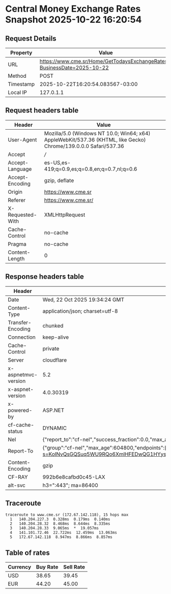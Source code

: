 # Central Money Exchange Rates Snapshot 2025-10-22 16:20:54
## Request Details

| Property | Value |
|----------|-------|
| URL | https://www.cme.sr/Home/GetTodaysExchangeRates/?BusinessDate=2025-10-22 |
| Method | POST |
| Timestamp | 2025-10-22T16:20:54.083567-03:00 |
| Local IP | 127.0.1.1 |
    
## Request headers table

| Header | Value |
|--------|-------|
| User-Agent | Mozilla/5.0 (Windows NT 10.0; Win64; x64) AppleWebKit/537.36 (KHTML, like Gecko) Chrome/139.0.0.0 Safari/537.36 |
| Accept | */* |
| Accept-Language | es-US,es-419;q=0.9,es;q=0.8,en;q=0.7,nl;q=0.6 |
| Accept-Encoding | gzip, deflate |
| Origin | https://www.cme.sr |
| Referer | https://www.cme.sr/ |
| X-Requested-With | XMLHttpRequest |
| Cache-Control | no-cache |
| Pragma | no-cache |
| Content-Length | 0 |

    
## Response headers table
| Header | Value |
|--------|-------|
| Date | Wed, 22 Oct 2025 19:34:24 GMT |
| Content-Type | application/json; charset=utf-8 |
| Transfer-Encoding | chunked |
| Connection | keep-alive |
| Cache-Control | private |
| Server | cloudflare |
| x-aspnetmvc-version | 5.2 |
| x-aspnet-version | 4.0.30319 |
| x-powered-by | ASP.NET |
| cf-cache-status | DYNAMIC |
| Nel | {"report_to":"cf-nel","success_fraction":0.0,"max_age":604800} |
| Report-To | {"group":"cf-nel","max_age":604800,"endpoints":[{"url":"https://a.nel.cloudflare.com/report/v4?s=KoINvQsGQSuq5WU9RQo6XmlHFEDwQG1HYysE5y%2FscIcDblKiuZfPKE5hS6FqLwpqFaPDqImcIYeFeVAMIG%2B08lVw3fq7FzLWEco%3D"}]} |
| Content-Encoding | gzip |
| CF-RAY | 992b6e8cafbd0c45-LAX |
| alt-svc | h3=":443"; ma=86400 |

## Traceroute 

```
traceroute to www.cme.sr (172.67.142.118), 15 hops max
  1   140.204.227.3  0.328ms  0.179ms  0.140ms 
  2   140.204.28.32  8.468ms  8.644ms  8.335ms 
  3   140.204.28.33  9.065ms  *  19.057ms 
  4   141.101.72.46  22.722ms  12.459ms  13.063ms 
  5   172.67.142.118  8.947ms  8.866ms  8.857ms 

```


## Table of rates

| Currency | Buy Rate | Sell Rate |
|----------|----------|-----------|
| USD | 38.65 | 39.45 |
| EUR | 44.20 | 45.00 |
